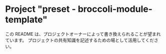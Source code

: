 # Project "preset - broccoli-module-template"

この README は、プロジェクトオーナーによって書き換えられることが望まれています。
プロジェクトの共有知識を記述するための場として活用してください。
